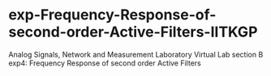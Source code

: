# exp-Frequency-Response-of-second-order-Active-Filters-IITKGP
Analog Signals, Network and Measurement Laboratory Virtual Lab section B exp4: Frequency Response of second order Active Filters
